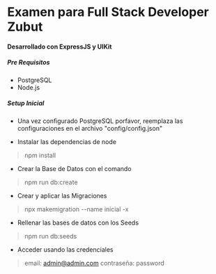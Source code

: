 # Examen para Full Stack Developer Zubut
#### Desarrollado con ExpressJS y UIKit

##### Pre Requisitos
- PostgreSQL
- Node.js

##### Setup Inicial
- Una vez configurado PostgreSQL porfavor, reemplaza las configuraciones en el archivo "config/config.json"

- Instalar las dependencias de node
> npm install 

- Crear la Base de Datos con el comando
> npm run db:create

- Crear y aplicar las Migraciones
> npx makemigration --name inicial -x

- Rellenar las bases de datos con los Seeds
> npm run db:seeds

- Acceder usando las credenciales
> email: admin@admin.com
> contraseña: password

